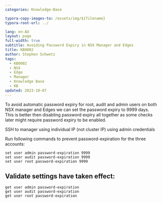 ```yaml
---
categories: Knowledge-Base

typora-copy-images-to: /assets/img/${filename}
typora-root-url: ../

lang: en-AU
layout: page
full-width: true
subtitle: Avoiding Password Expiry in NSX Manager and Edges
title: KB0002
author: Stephen Schwetz
tags: 
  - KB0002
  - NSX
  - Edge
  - Manager
  - Knowledge Base
  - KB
updated: 2023-10-07
---
```


To avoid automatic password expiry for root, audit and admin users on both NSX manager and Edges we can set the password expiry to 9999 days. This is better then disabling password expiry all together as some checks later might require password expiry to be enabled.

SSH to manager using individual IP (not cluster IP) using admin credentials


Run following commands to prevent password-expiration for the three accounts:

```
set user admin password-expiration 9999
set user audit password-expiration 9999
set user root password-expiration 9999
```

## Validate settings have taken effect:

```
get user admin password-expiration
get user audit password-expiration
get user root password-expiration
```

